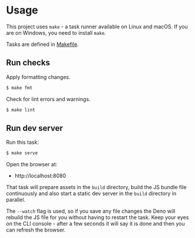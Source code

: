 # Usage

This project uses `make` - a task runner available on Linux and macOS. If you are on Windows, you need to install `make`.

Tasks are defined in [Makefile](/Makefile).


## Run checks

Apply formatting changes.

```sh
$ make fmt
```

Check for lint errors and warnings.

```sh
$ make lint
```


## Run dev server

Run this task:

```sh
$ make serve
```

Open the browser at:

- http://localhost:8080

That task will prepare assets in the `build` directory, build the JS bundle file continuously and also start a static dev server in the `build` directory in parallel.

The `--watch` flag is used, so if you save any file changes the Deno will rebuild the JS file for you without having to restart the task. Keep your eyes on the CLI console - after a few seconds it will say it is done and then you can refresh the browser.
